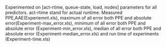 
Experimented on [act-rtime, queue-state, load, nodes] parameters for all predictors. act-rtime stand for actual runtime.
Measured PPE,AAE(Experiemnt.xls), maximum of all error both PPE and absolute error(Experiment-max_error.xls), minimum of all error both PPE and absolute error (Experiment-min_error.xls), median of all error both PPE and absolute error (Experiment-median_error.xls) and run time of experiments (Experiment-time.xls)


